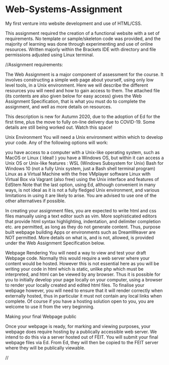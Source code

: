 # Web-Systems-Assignment
My first venture into website development and use of HTML/CSS. 

This assignment required the creation of a functional website with a set of requirements.
No template or sample/skeleton code was provided, and the majority of learning was done through experimenting and use of online resources. 
Written majorly within the Brackets IDE with directory and file permissions adjusted using Linux terminal. 




//Assignment requirements: 


The Web Assignment is a major component of assessment for the course.  It involves constructing a simple web page about yourself, using only low level tools, in a Unix environment. Here we will describe the different resources you will need and how to gain access to them.  The attached file (its contents are also given below for easy access) gives the Web Assignment Specification,  that is what you must do to complete the assignment, and well as more details on resources.

This description is new for Autumn 2020, due to the adoption of Ed for the first time, plus the move to fully on-line delivery due to COVID-19.  Some details are still being worked out. Watch this space!   

Unix Environment
You will need a Unix environment within which to develop your code.  Any of the following options will work:

you have access to a computer with a Unix-like operating system, such as MacOS or Linux  ( Ideal! )
you have a Windows OS, but within it can access a Unix OS or Unix-like features :
WSL  (Windows Subsystem for Unix)
Bash for Windows 10  (not a fully Unix system, just a Bash shell terminal program)
Linux as a Virtual Machine with the free VMplayer software
Linux with Virtual Box via Vagrant (also free)
using the Unix interface and features of  EdStem
Note that the last option, using Ed, although convenient in many ways, is not ideal as it is not a fully fledged Unix environment, and various limitations in using it are likely to arise.  You are advised to use one of the other alternatives if possible.

In creating your assignment files, you are expected to write html and css files manually using a text editor such as vim. More sophisticated editors that provide html syntax highlighting, indentation, and delimiter completion etc. are permitted, as long as they do not generate content.  Thus, purpose built webpage building Apps or environments such as DreamWeaver are NOT permitted.  More details on what is, and is not, allowed, is provided under the Web Assignment Specification below.

Webpage Rendering
You will need a way to view and test your draft Webpage code.   Normally this would require a web server where your content would be hosted. However this is not essential here as you will be writing your code in html which is static, unlike php which must be interpreted, and html can be viewed by any browser.   Thus it is possible for you to initially develop your page locally on your computer, using a browser to render your locally created and edited html files.  To finalise your webpage however, you will need to ensure that it will render correctly when externally hosted, thus in particular it must not contain any local links when complete. Of course if you have a hosting solution open to you, you are welcome to use it from the very beginning. 

Making your final Webpage public

Once your webpage is ready, for marking and viewing purposes, your webpage does require hosting by a publically accessible web server.  We intend to do this via a server hosted out of FEIT.  You will submit your final webpage files via Ed.  From Ed, they will then be copied to the FEIT server where they will be publically viewable. 

//
